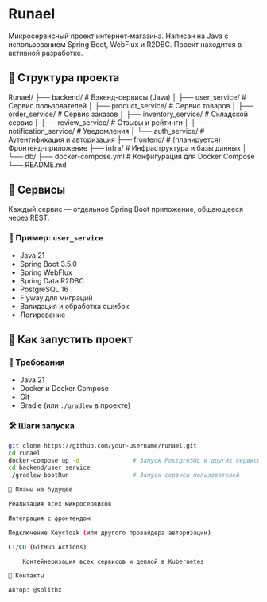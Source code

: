 # Runael

Микросервисный проект интернет-магазина. Написан на Java с использованием Spring Boot, WebFlux и R2DBC. Проект находится в активной разработке.

## 📁 Структура проекта

Runael/
├── backend/ # Бэкенд-сервисы (Java)
│ ├── user_service/ # Сервис пользователей
│ ├── product_service/ # Сервис товаров
│ ├── order_service/ # Сервис заказов
│ ├── inventory_service/ # Складской сервис
│ ├── review_service/ # Отзывы и рейтинги
│ ├── notification_service/ # Уведомления
│ └── auth_service/ # Аутентификация и авторизация
├── frontend/ # (планируется) Фронтенд-приложение
├── infra/ # Инфраструктура и базы данных
│ └── db/
├── docker-compose.yml # Конфигурация для Docker Compose
└── README.md


## 🧩 Сервисы

Каждый сервис — отдельное Spring Boot приложение, общающееся через REST.

### 🔹 Пример: `user_service`

- Java 21
- Spring Boot 3.5.0
- Spring WebFlux
- Spring Data R2DBC
- PostgreSQL 16
- Flyway для миграций
- Валидация и обработка ошибок
- Логирование

## 🚀 Как запустить проект

### 📌 Требования

- Java 21
- Docker и Docker Compose
- Git
- Gradle (или `./gradlew` в проекте)

### 🛠️ Шаги запуска

```bash
git clone https://github.com/your-username/runael.git
cd runael
docker-compose up -d               # Запуск PostgreSQL и других сервисов
cd backend/user_service
./gradlew bootRun                  # Запуск сервиса пользователей

🔭 Планы на будущее

Реализация всех микросервисов

Интеграция с фронтендом

Подключение Keycloak (или другого провайдера авторизации)

CI/CD (GitHub Actions)

    Контейнеризация всех сервисов и деплой в Kubernetes

👤 Контакты

Автор: @solithx